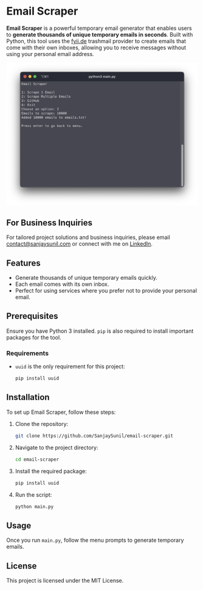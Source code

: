 # Email Scraper

**Email Scraper** is a powerful temporary email generator that enables users to **generate thousands of unique temporary emails in seconds**. Built with Python, this tool uses the [fyii.de](https://fyii.de) trashmail provider to create emails that come with their own inboxes, allowing you to receive messages without using your personal email address.

![image](./assets/preview/preview.png)

## For Business Inquiries

For tailored project solutions and business inquiries, please email [contact@sanjaysunil.com](mailto:contact@sanjaysunil.com) or connect with me on [LinkedIn](https://www.linkedin.com/in/sanjaysunil).

## Features

- Generate thousands of unique temporary emails quickly.
- Each email comes with its own inbox.
- Perfect for using services where you prefer not to provide your personal email.

## Prerequisites

Ensure you have Python 3 installed. `pip` is also required to install important packages for the tool.

### Requirements

- `uuid` is the only requirement for this project:
   ```bash
   pip install uuid
   ```

## Installation

To set up Email Scraper, follow these steps:

1. Clone the repository:
   ```bash
   git clone https://github.com/SanjaySunil/email-scraper.git
   ```
2. Navigate to the project directory:
   ```bash
   cd email-scraper
   ```
3. Install the required package:
   ```bash
   pip install uuid
   ```
4. Run the script:
   ```bash
   python main.py
   ```

## Usage

Once you run `main.py`, follow the menu prompts to generate temporary emails.

## License

This project is licensed under the MIT License.
